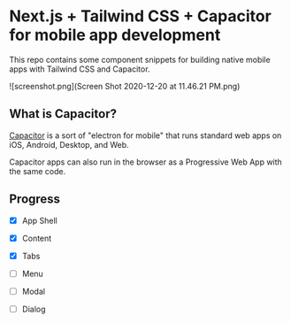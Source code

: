 # Next.js + Tailwind CSS + Capacitor for mobile app development

This repo contains some component snippets for building native mobile apps with Tailwind CSS and Capacitor.

![screenshot.png](Screen Shot 2020-12-20 at 11.46.21 PM.png)

## What is Capacitor?

[Capacitor](https://capacitorjs.com/) is a sort of "electron for mobile" that runs standard web apps on iOS, Android, Desktop, and Web. 

Capacitor apps can also run in the browser as a Progressive Web App with the same code.



## Progress

- [x] App Shell
- [x] Content
- [x] Tabs
- [ ] Menu
- [ ] Modal
- [ ] Dialog

